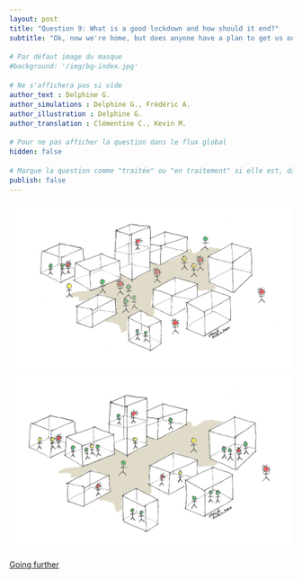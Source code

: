 ```yaml
---
layout: post
title: "Question 9: What is a good lockdown and how should it end?"
subtitle: "Ok, now we're home, but does anyone have a plan to get us out?"

# Par défaut image du masque
#background: '/img/bg-index.jpg'

# Ne s'affichera pas si vide
author_text : Delphine G.
author_simulations : Delphine G., Frédéric A.
author_illustration : Delphine G.
author_translation : Clémentine C., Kevin M.

# Pour ne pas afficher la question dans le flux global
hidden: false

# Marque la question comme "traitée" ou "en traitement" si elle est, dans cette ordre, publiée ou non
publish: false
---
```


<img src="/img/posts/Q9_1.jpg" class="full-size">

<img src="/img/posts/Q9_2.jpg" class="full-size">


<a href="{% post_url 2020-03-26-q1-1 %}" class="btn btn-primary">Going further</a>
